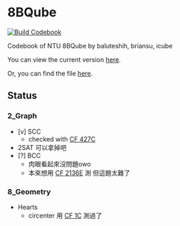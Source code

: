 # 8BQube
[![Build Codebook](https://github.com/brianbbsu/8BQube/actions/workflows/build-codebook.yml/badge.svg?branch=master)](https://github.com/brianbbsu/8BQube/actions/workflows/build-codebook.yml)

Codebook of NTU 8BQube by baluteshih, briansu, icube

You can view the current version [here](https://pdf.8bqube.ac/).

Or, you can find the file [here](https://github.com/brianbbsu/BBQube/blob/codebook/codebook.pdf).

## Status

### 2_Graph

- [v] SCC
    - checked with [CF 427C](https://codeforces.com/problemset/problem/427/C)
- 2SAT 可以拿掉吧
- [?] BCC
    - 肉眼看起來沒問題owo
    - 本來想用 [CF 2136E](https://codeforces.com/contest/2136/problem/E) 測 但這題太難了

### 8_Geometry
- Hearts
    - circenter 用 [CF 1C](https://codeforces.com/contest/1/problem/C) 測過了